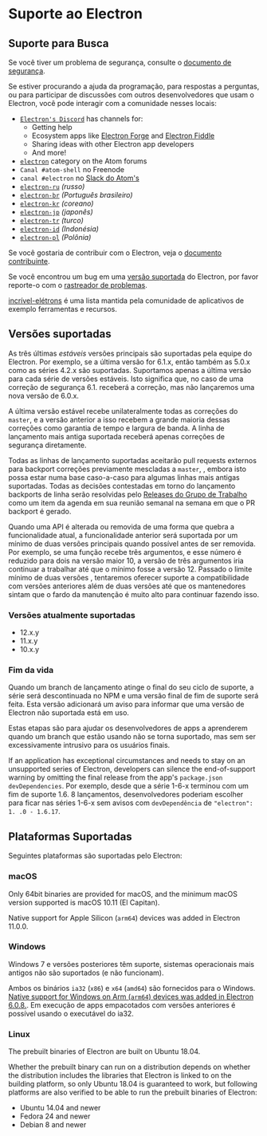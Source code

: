 # Suporte ao Electron

## Suporte para Busca

Se você tiver um problema de segurança, consulte o [documento de segurança](https://github.com/electron/electron/tree/master/SECURITY.md).

Se estiver procurando a ajuda da programação, para respostas a perguntas, ou para participar de discussões com outros desenvolvedores que usam o Electron, você pode interagir com a comunidade nesses locais:

* [`Electron's Discord`](https://discord.com/invite/electron) has channels for:
  * Getting help
  * Ecosystem apps like [Electron Forge](https://github.com/electron-userland/electron-forge) and [Electron Fiddle](https://github.com/electron/fiddle)
  * Sharing ideas with other Electron app developers
  * And more!
* [`electron`](https://discuss.atom.io/c/electron) category on the Atom forums
* `Canal #atom-shell` no Freenode
* `canal #electron` no [Slack do Atom's](https://discuss.atom.io/t/join-us-on-slack/16638?source_topic_id=25406)
* [`electron-ru`](https://telegram.me/electron_ru) *(russo)*
* [`electron-br`](https://electron-br.slack.com) *(Português brasileiro)*
* [`electron-kr`](https://electron-kr.github.io/electron-kr) *(coreano)*
* [`electron-jp`](https://electron-jp.slack.com) *(japonês)*
* [`electron-tr`](https://electron-tr.herokuapp.com) *(turco)*
* [`electron-id`](https://electron-id.slack.com) *(Indonésia)*
* [`electron-pl`](https://electronpl.github.io) *(Polônia)*

Se você gostaria de contribuir com o Electron, veja o [documento contribuinte](https://github.com/electron/electron/blob/master/CONTRIBUTING.md).

Se você encontrou um bug em uma [versão suportada](#supported-versions) do Electron, por favor reporte-o com o [rastreador de problemas](../development/issues.md).

[incrível-elétrons](https://github.com/sindresorhus/awesome-electron) é uma lista mantida pela comunidade de aplicativos de exemplo ferramentas e recursos.

## Versões suportadas

As três últimas *estáveis* versões principais são suportadas pela equipe do Electron. Por exemplo, se a última versão for 6.1.x, então também as 5.0.x como as séries 4.2.x são suportadas.  Suportamos apenas a última versão para cada série de versões estáveis.  Isto significa que, no caso de uma correção de segurança 6.1. receberá a correção, mas não lançaremos uma nova versão de 6.0.x.

A última versão estável recebe unilateralmente todas as correções do `master`, e a versão anterior a isso recebem a grande maioria dessas correções como garantia de tempo e largura de banda. A linha de lançamento mais antiga suportada receberá apenas correções de segurança diretamente.

Todas as linhas de lançamento suportadas aceitarão pull requests externos para backport correções previamente mescladas a `master`, , embora isto possa estar numa base caso-a-caso para algumas linhas mais antigas suportadas. Todas as decisões contestadas em torno do lançamento backports de linha serão resolvidas pelo [Releases do Grupo de Trabalho](https://github.com/electron/governance/tree/master/wg-releases) como um item da agenda em sua reunião semanal na semana em que o PR backport é gerado.

Quando uma API é alterada ou removida de uma forma que quebra a funcionalidade atual, a funcionalidade anterior será suportada por um mínimo de duas versões principais quando possível antes de ser removida. Por exemplo, se uma função recebe três argumentos, e esse número é reduzido para dois na versão maior 10, a versão de três argumentos iria continuar a trabalhar até que o mínimo fosse a versão 12. Passado o limite mínimo de duas versões , tentaremos oferecer suporte a compatibilidade com versões anteriores além de duas versões até que os mantenedores sintam que o fardo da manutenção é muito alto para continuar fazendo isso.

### Versões atualmente suportadas

* 12.x.y
* 11.x.y
* 10.x.y

### Fim da vida

Quando um branch de lançamento atinge o final do seu ciclo de suporte, a série será descontinuada no NPM e uma versão final de fim de suporte será feita. Esta versão adicionará um aviso para informar que uma versão de Electron não suportada está em uso.

Estas etapas são para ajudar os desenvolvedores de apps a aprenderem quando um branch que estão usando não se torna suportado, mas sem ser excessivamente intrusivo para os usuários finais.

If an application has exceptional circumstances and needs to stay on an unsupported series of Electron, developers can silence the end-of-support warning by omitting the final release from the app's `package.json` `devDependencies`. Por exemplo, desde que a série 1-6-x terminou com um fim de suporte 1.6. 8 lançamentos, desenvolvedores poderiam escolher para ficar nas séries 1-6-x sem avisos com `devDependência` de `"electron": 1. .0 - 1.6.17`.

## Plataformas Suportadas

Seguintes plataformas são suportadas pelo Electron:

### macOS

Only 64bit binaries are provided for macOS, and the minimum macOS version supported is macOS 10.11 (El Capitan).

Native support for Apple Silicon (`arm64`) devices was added in Electron 11.0.0.

### Windows

Windows 7 e versões posteriores têm suporte, sistemas operacionais mais antigos não são suportados (e não funcionam).

Ambos os binários `ia32` (`x86`) e `x64` (`amd64`) são fornecidos para o Windows. [Native support for Windows on Arm (`arm64`) devices was added in Electron 6.0.8.](windows-arm.md). Em execução de apps empacotados com versões anteriores é possível usando o executável do ia32.

### Linux

The prebuilt binaries of Electron are built on Ubuntu 18.04.

Whether the prebuilt binary can run on a distribution depends on whether the distribution includes the libraries that Electron is linked to on the building platform, so only Ubuntu 18.04 is guaranteed to work, but following platforms are also verified to be able to run the prebuilt binaries of Electron:

* Ubuntu 14.04 and newer
* Fedora 24 and newer
* Debian 8 and newer
